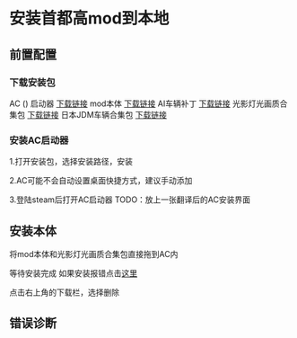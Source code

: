 # 安装首都高mod到本地

<!--本地游戏完全免费，不需要DLC或是付费mod-->

## 前置配置

### 下载安装包

AC () 启动器 [下载链接]()
mod本体 [下载链接]()
AI车辆补丁 [下载链接]()
光影灯光画质合集包 [下载链接]()
日本JDM车辆合集包 [下载链接]()

### 安装AC启动器

1.打开安装包，选择安装路径，安装

2.AC可能不会自动设置桌面快捷方式，建议手动添加

3.登陆steam后打开AC启动器
TODO：放上一张翻译后的AC安装界面




## 安装本体

将mod本体和光影灯光画质合集包直接拖到AC内

等待安装完成 如果安装报错点击[这里]()

点击右上角的下载栏，选择删除

## 错误诊断